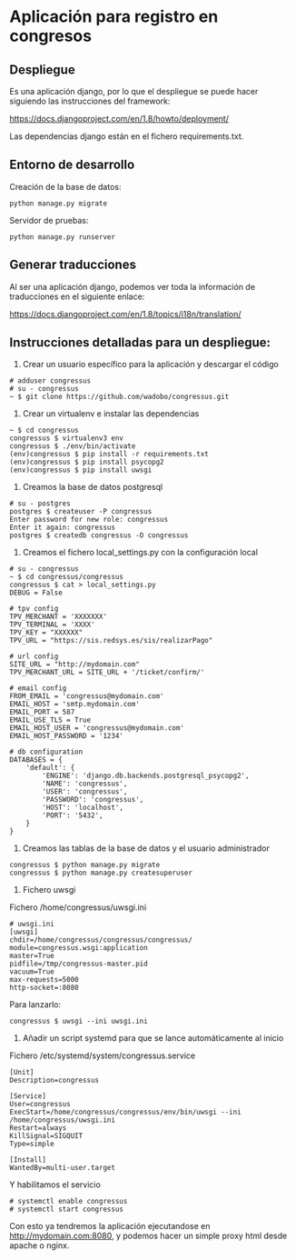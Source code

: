 # Aplicación para registro en congresos

## Despliegue

Es una aplicación django, por lo que el despliegue se puede hacer siguiendo
las instrucciones del framework:

 https://docs.djangoproject.com/en/1.8/howto/deployment/

Las dependencias django están en el fichero requirements.txt.

## Entorno de desarrollo

Creación de la base de datos:

```
python manage.py migrate
```

Servidor de pruebas:

```
python manage.py runserver
```

## Generar traducciones

Al ser una aplicación django, podemos ver toda la información de traducciones en el siguiente enlace:

 https://docs.djangoproject.com/en/1.8/topics/i18n/translation/


## Instrucciones detalladas para un despliegue:

1. Crear un usuario específico para la aplicación y descargar el código

```
# adduser congressus
# su - congressus
~ $ git clone https://github.com/wadobo/congressus.git
```

1. Crear un virtualenv e instalar las dependencias

```
~ $ cd congressus
congressus $ virtualenv3 env
congressus $ ./env/bin/activate
(env)congressus $ pip install -r requirements.txt
(env)congressus $ pip install psycopg2
(env)congressus $ pip install uwsgi
```

1. Creamos la base de datos postgresql

```
# su - postgres
postgres $ createuser -P congressus
Enter password for new role: congressus
Enter it again: congressus
postgres $ createdb congressus -O congressus
```

1. Creamos el fichero local\_settings.py con la configuración local

```
# su - congressus
~ $ cd congressus/congressus
congressus $ cat > local_settings.py
DEBUG = False

# tpv config
TPV_MERCHANT = 'XXXXXXX'
TPV_TERMINAL = 'XXXX'
TPV_KEY = "XXXXXX"
TPV_URL = "https://sis.redsys.es/sis/realizarPago"

# url config
SITE_URL = "http://mydomain.com"
TPV_MERCHANT_URL = SITE_URL + '/ticket/confirm/'

# email config
FROM_EMAIL = 'congressus@mydomain.com'
EMAIL_HOST = 'smtp.mydomain.com'
EMAIL_PORT = 587
EMAIL_USE_TLS = True
EMAIL_HOST_USER = 'congressus@mydomain.com'
EMAIL_HOST_PASSWORD = '1234'

# db configuration
DATABASES = {
    'default': {
        'ENGINE': 'django.db.backends.postgresql_psycopg2',
        'NAME': 'congressus',
        'USER': 'congressus',
        'PASSWORD': 'congressus',
        'HOST': 'localhost',
        'PORT': '5432',
    }
}
```

1. Creamos las tablas de la base de datos y el usuario administrador

```
congressus $ python manage.py migrate
congressus $ python manage.py createsuperuser
```

1. Fichero uwsgi

Fichero /home/congressus/uwsgi.ini

```
# uwsgi.ini
[uwsgi]
chdir=/home/congressus/congressus/congressus/
module=congressus.wsgi:application
master=True
pidfile=/tmp/congressus-master.pid
vacuum=True
max-requests=5000
http-socket=:8080
```

Para lanzarlo:

```
congressus $ uwsgi --ini uwsgi.ini
```

1. Añadir un script systemd para que se lance automáticamente al inicio

Fichero /etc/systemd/system/congressus.service

```
[Unit]
Description=congressus

[Service]
User=congressus
ExecStart=/home/congressus/congressus/env/bin/uwsgi --ini /home/congressus/uwsgi.ini
Restart=always
KillSignal=SIGQUIT
Type=simple

[Install]
WantedBy=multi-user.target
```

Y habilitamos el servicio

```
# systemctl enable congressus
# systemctl start congressus
```

Con esto ya tendremos la aplicación ejecutandose en
http://mydomain.com:8080, y podemos hacer un simple proxy html desde apache
o nginx.
